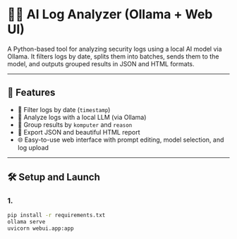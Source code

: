 # 🕵️‍♂️ AI Log Analyzer (Ollama + Web UI)

A Python-based tool for analyzing security logs using a local AI model via Ollama. It filters logs by date, splits them into batches, sends them to the model, and outputs grouped results in JSON and HTML formats.

---

## 🚀 Features

- 📅 Filter logs by date (`timestamp`)
- 🧠 Analyze logs with a local LLM (via Ollama)
- 🧹 Group results by `komputer` and `reason`
- 📄 Export JSON and beautiful HTML report
- 🌐 Easy-to-use web interface with prompt editing, model selection, and log upload

---

## 🛠️ Setup and Launch

### 1.
```bash
pip install -r requirements.txt
ollama serve
uvicorn webui.app:app 

